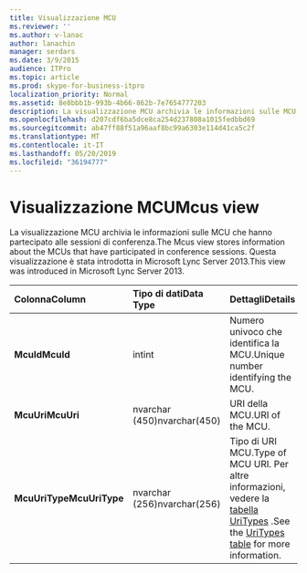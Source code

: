 ```yaml
---
title: Visualizzazione MCU
ms.reviewer: ''
ms.author: v-lanac
author: lanachin
manager: serdars
ms.date: 3/9/2015
audience: ITPro
ms.topic: article
ms.prod: skype-for-business-itpro
localization_priority: Normal
ms.assetid: 8e8bbb1b-993b-4b66-862b-7e7654777203
description: La visualizzazione MCU archivia le informazioni sulle MCU che hanno partecipato alle sessioni di conferenza. Questa visualizzazione è stata introdotta in Microsoft Lync Server 2013.
ms.openlocfilehash: d207cdf6ba5dce8ca254d237808a1015fedbbd69
ms.sourcegitcommit: ab47ff88f51a96aaf8bc99a6303e114d41ca5c2f
ms.translationtype: MT
ms.contentlocale: it-IT
ms.lasthandoff: 05/20/2019
ms.locfileid: "36194777"
---
```

# <a name="mcus-view"></a><span data-ttu-id="09a06-104">Visualizzazione MCU</span><span class="sxs-lookup"><span data-stu-id="09a06-104">Mcus view</span></span>
 
<span data-ttu-id="09a06-105">La visualizzazione MCU archivia le informazioni sulle MCU che hanno partecipato alle sessioni di conferenza.</span><span class="sxs-lookup"><span data-stu-id="09a06-105">The Mcus view stores information about the MCUs that have participated in conference sessions.</span></span> <span data-ttu-id="09a06-106">Questa visualizzazione è stata introdotta in Microsoft Lync Server 2013.</span><span class="sxs-lookup"><span data-stu-id="09a06-106">This view was introduced in Microsoft Lync Server 2013.</span></span>
  
|<span data-ttu-id="09a06-107">**Colonna**</span><span class="sxs-lookup"><span data-stu-id="09a06-107">**Column**</span></span>|<span data-ttu-id="09a06-108">**Tipo di dati**</span><span class="sxs-lookup"><span data-stu-id="09a06-108">**Data Type**</span></span>|<span data-ttu-id="09a06-109">**Dettagli**</span><span class="sxs-lookup"><span data-stu-id="09a06-109">**Details**</span></span>|
|:-----|:-----|:-----|
|<span data-ttu-id="09a06-110">**McuId**</span><span class="sxs-lookup"><span data-stu-id="09a06-110">**McuId**</span></span> <br/> |<span data-ttu-id="09a06-111">int</span><span class="sxs-lookup"><span data-stu-id="09a06-111">int</span></span>  <br/> |<span data-ttu-id="09a06-112">Numero univoco che identifica la MCU.</span><span class="sxs-lookup"><span data-stu-id="09a06-112">Unique number identifying the MCU.</span></span>  <br/> |
|<span data-ttu-id="09a06-113">**McuUri**</span><span class="sxs-lookup"><span data-stu-id="09a06-113">**McuUri**</span></span> <br/> |<span data-ttu-id="09a06-114">nvarchar (450)</span><span class="sxs-lookup"><span data-stu-id="09a06-114">nvarchar(450)</span></span>  <br/> |<span data-ttu-id="09a06-115">URI della MCU.</span><span class="sxs-lookup"><span data-stu-id="09a06-115">URI of the MCU.</span></span>  <br/> |
|<span data-ttu-id="09a06-116">**McuUriType**</span><span class="sxs-lookup"><span data-stu-id="09a06-116">**McuUriType**</span></span> <br/> |<span data-ttu-id="09a06-117">nvarchar (256)</span><span class="sxs-lookup"><span data-stu-id="09a06-117">nvarchar(256)</span></span>  <br/> |<span data-ttu-id="09a06-118">Tipo di URI MCU.</span><span class="sxs-lookup"><span data-stu-id="09a06-118">Type of MCU URI.</span></span> <span data-ttu-id="09a06-119">Per altre informazioni, vedere la [tabella UriTypes](uritypes.md) .</span><span class="sxs-lookup"><span data-stu-id="09a06-119">See the [UriTypes table](uritypes.md) for more information.</span></span> <br/> |
   

